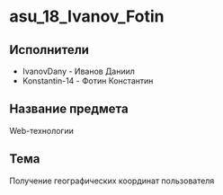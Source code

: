# asu_18_Ivanov_Fotin

## Исполнители
- IvanovDany - Иванов Даниил
- Konstantin-14 - Фотин Константин

## Название предмета
Web-технологии

## Тема
Получение географических координат пользователя
